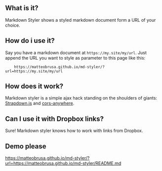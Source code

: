 ## What is it?
Markdown Styler shows a styled markdown document form a URL of your choice.

## How do i use it?
Say you have a markdown document at `https://my.site/my/url`.
Just append the URL you want to style as parameter to this page like this:
```
	https://matteobrusa.github.io/md-styler/?url=https://my.site/my/url
```

## How does it work?
Markdown styler is a simple ajax hack standing on the shoulders of giants: [Strapdown.js](http://strapdownjs.com/) and [cors-anywhere](cors-anywhere.herokuapp.com).

## Can I use it with Dropbox links?
Sure! Markdown styler knows how to work with links from Dropbox.

## Demo please
https://matteobrusa.github.io/md-styler/?url=https://matteobrusa.github.io/md-styler/README.md
